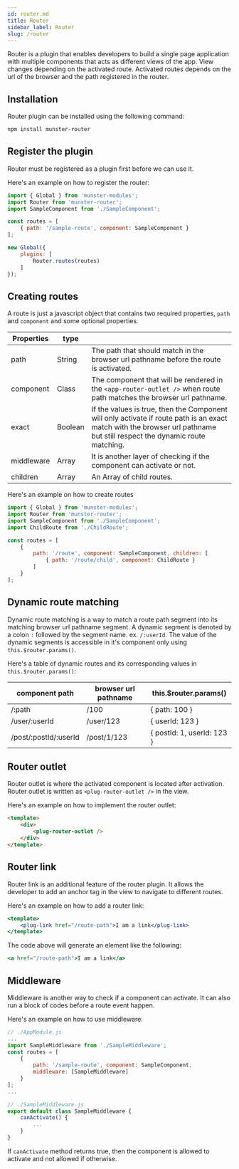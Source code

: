```yaml
---
id: router.md
title: Router
sidebar_label: Router
slug: /router
---
```


Router is a plugin that enables developers to build a single page application with multiple components that acts as different views of the app.
View changes depending on the activated route. Activated routes depends on the url of the browser and the path registered in the router.

## Installation

Router plugin can be installed using the following command:

```bash
npm install munster-router
```

## Register the plugin

Router must be registered as a plugin first before we can use it.

Here's an example on how to register the router:

```javascript
import { Global } from 'munster-modules';
import Router from 'munster-router';
import SampleComponent from './SampleComponent';

const routes = [
    { path: '/sample-route', component: SampleComponent }
];

new Global({
    plugins: [
        Router.routes(routes)
    ]
});
```

## Creating routes

A route is just a javascript object that contains two required properties, `path` and `component` and some optional properties.

| Properties    | type      |     |
| ---           | ---       | --- |
| path          | String    | The path that should match in the browser url pathname before the route is activated. |
| component     | Class     | The component that will be rendered in the `<app-router-outlet />` when route path matches the browser url pathname. |
| exact         | Boolean   | If the values is true, then the Component will only activate if route path is an exact match with the browser url pathname but still respect the dynamic route matching. |
| middleware    | Array     | It is another layer of checking if the component can activate or not. |
| children      | Array     | An Array of child routes. |

Here's an example on how to create routes

```javascript
import { Global } from 'munster-modules';
import Router from 'munster-router';
import SampleComponent from './SampleComponent';
import ChildRoute from './ChildRoute';

const routes = [
    {
        path: '/route', component: SampleComponent, children: [
            { path: '/route/child', component: ChildRoute }
        ]
    }
];
```

## Dynamic route matching

Dynamic route matching is a way to match a route path segment into its matching browser url pathname segment.
A dynamic segment is denoted by a colon `:` followed by the segment name. ex. `/:userId`.
The value of the dynamic segments is accessible in it's component only using `this.$router.params()`.

Here's a table of dynamic routes and its corresponding values in `this.$router.params()`:

| component path        | browser url pathname  | this.$router.params()         |
| ---                   | ---                   | ---                           |
| /:path                | /100                  | { path: 100 }                 |
| /user/:userId         | /user/123             | { userId: 123 }               |
| /post/:postId/:userId | /post/1/123           | { postId: 1, userId: 123 }    |

## Router outlet

Router outlet is where the activated component is located after activation. Router outlet is written as `<plug-router-outlet />` in the view.

Here's an example on how to implement the router outlet:

```html
<template>
    <div>
        <plug-router-outlet />
    </div>
</template>
```

## Router link

Router link is an additional feature of the router plugin.
It allows the developer to add an anchor tag in the view to navigate to different routes.

Here's an example on how to add a router link:

```jsx
<template>
    <plug-link href="/route-path">I am a link</plug-link>
</template>
```

The code above will generate an element like the following:

```jsx
<a href="/route-path">I am a link</a>
```

## Middleware

Middleware is another way to check if a component can activate.
It can also run a block of codes before a route event happen.

Here's an example on how to use middleware:

```javascript
// ./AppModule.js
...
import SampleMiddleware from './SampleMiddleware';
const routes = [
    {
        path: '/sample-route', component: SampleComponent,
        middleware: [SampleMiddleware]
    }
];
...
```

```javascript
// ./SampleMiddleware.js
export default class SampleMiddleware {
    canActivate() {
        ...
    }
}
```

If `canActivate` method returns true, then the component is allowed to activate and not allowed if otherwise.

